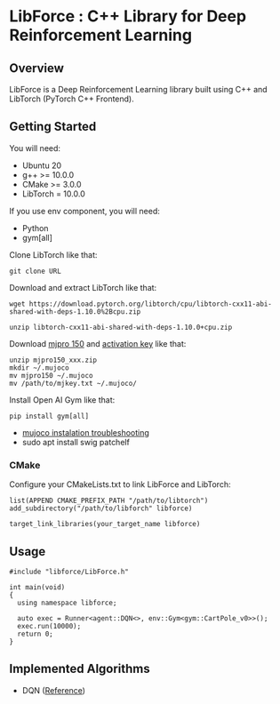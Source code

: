 # LibForce : C++ Library for Deep Reinforcement Learning


## Overview

LibForce is a Deep 
Reinforcement Learning library built using C++ and 
LibTorch (PyTorch C++ Frontend). 

## Getting Started




You will need:

* Ubuntu 20
* g++ >= 10.0.0
* CMake >= 3.0.0
* LibTorch = 10.0.0
  
If you use env component, 
you will need:
* Python
* gym[all]


Clone LibTorch like that:

    git clone URL

Download and extract LibTorch like that:

    wget https://download.pytorch.org/libtorch/cpu/libtorch-cxx11-abi-shared-with-deps-1.10.0%2Bcpu.zip
    
    unzip libtorch-cxx11-abi-shared-with-deps-1.10.0+cpu.zip


Download [mjpro 150](https://roboti.us/download.html)
and
[activation key](https://roboti.us/license.html)
like that:


    unzip mjpro150_xxx.zip
    mkdir ~/.mujoco
    mv mjpro150 ~/.mujoco
    mv /path/to/mjkey.txt ~/.mujoco/

Install Open AI Gym like that:

    pip install gym[all]


* [mujoco instalation troubleshooting](https://github.com/openai/mujoco-py#ubuntu-installtion-troubleshooting)
* sudo apt install swig patchelf

### CMake

Configure your CMakeLists.txt to link LibForce and LibTorch:

    list(APPEND CMAKE_PREFIX_PATH "/path/to/libtorch")
    add_subdirectory("/path/to/libforch" libforce)

    target_link_libraries(your_target_name libforce)


## Usage

    #include "libforce/LibForce.h"

    int main(void)
    {
      using namespace libforce;

      auto exec = Runner<agent::DQN<>, env::Gym<gym::CartPole_v0>>();
      exec.run(10000);
      return 0;
    }

## Implemented Algorithms

* DQN ([Reference](https://pytorch.org/tutorials/intermediate/reinforcement_q_learning.html))